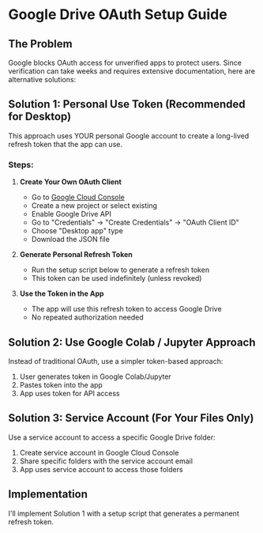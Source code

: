 # Google Drive OAuth Setup Guide

## The Problem

Google blocks OAuth access for unverified apps to protect users. Since verification can take weeks and requires extensive documentation, here are alternative solutions:

## Solution 1: Personal Use Token (Recommended for Desktop)

This approach uses YOUR personal Google account to create a long-lived refresh token that the app can use.

### Steps:

1. **Create Your Own OAuth Client**

   - Go to [Google Cloud Console](https://console.cloud.google.com/)
   - Create a new project or select existing
   - Enable Google Drive API
   - Go to "Credentials" → "Create Credentials" → "OAuth Client ID"
   - Choose "Desktop app" type
   - Download the JSON file

2. **Generate Personal Refresh Token**

   - Run the setup script below to generate a refresh token
   - This token can be used indefinitely (unless revoked)

3. **Use the Token in the App**
   - The app will use this refresh token to access Google Drive
   - No repeated authorization needed

## Solution 2: Use Google Colab / Jupyter Approach

Instead of traditional OAuth, use a simpler token-based approach:

1. User generates token in Google Colab/Jupyter
2. Pastes token into the app
3. App uses token for API access

## Solution 3: Service Account (For Your Files Only)

Use a service account to access a specific Google Drive folder:

1. Create service account in Google Cloud Console
2. Share specific folders with the service account email
3. App uses service account to access those folders

## Implementation

I'll implement Solution 1 with a setup script that generates a permanent refresh token.
